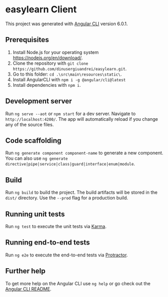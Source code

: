 # easylearn Client

This project was generated with [Angular CLI](https://github.com/angular/angular-cli) version 6.0.1.

## Prerequisites
1. Install Node.js for your operating system https://nodejs.org/en/download/.
2. Clone the repository with `git clone https://github.com/dinusergiuandrei/easylearn.git`.
3. Go to this folder: `cd .\src\main\resources\static\`.
4. Install AngularCLI with `npm i -g @angular/cli@latest`
5. Install dependencies with `npm i`.

## Development server

Run `ng serve --aot` or `npm start` for a dev server. Navigate to `http://localhost:4200/`. The app will automatically reload if you change any of the source files.

## Code scaffolding

Run `ng generate component component-name` to generate a new component. You can also use `ng generate directive|pipe|service|class|guard|interface|enum|module`.

## Build

Run `ng build` to build the project. The build artifacts will be stored in the `dist/` directory. Use the `--prod` flag for a production build.

## Running unit tests

Run `ng test` to execute the unit tests via [Karma](https://karma-runner.github.io).

## Running end-to-end tests

Run `ng e2e` to execute the end-to-end tests via [Protractor](http://www.protractortest.org/).

## Further help

To get more help on the Angular CLI use `ng help` or go check out the [Angular CLI README](https://github.com/angular/angular-cli/blob/master/README.md).
